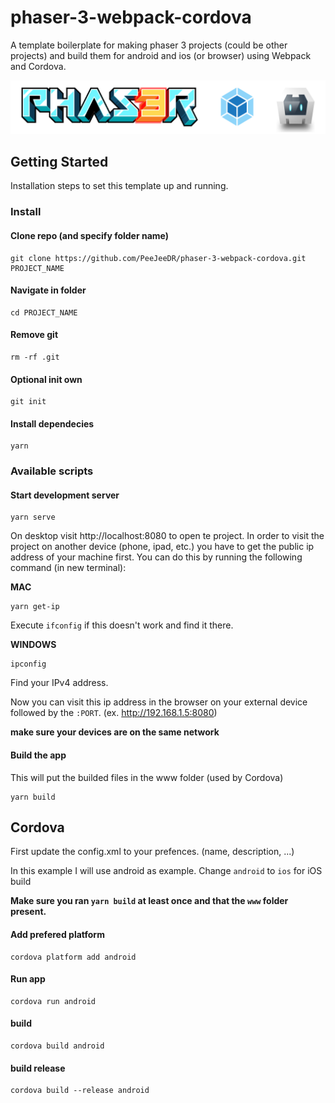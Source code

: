 # phaser-3-webpack-cordova
A template boilerplate for making phaser 3 projects (could be other projects) and build them for android and ios (or browser) using Webpack and Cordova.

![Image description](banner.png)

## Getting Started
Installation steps to set this template up and running.

### Install
#### Clone repo (and specify folder name)
```
git clone https://github.com/PeeJeeDR/phaser-3-webpack-cordova.git PROJECT_NAME
```

#### Navigate in folder
```
cd PROJECT_NAME
```

#### Remove git
```
rm -rf .git
```

#### Optional init own
```
git init
```

#### Install dependecies
```
yarn
```

### Available scripts
#### Start development server
```
yarn serve
```

On desktop visit http://localhost:8080 to open te project. In order to visit the project on another device (phone, ipad, etc.) you have to get the public ip address of your machine first. You can do this by running the following command (in new terminal):

**MAC**
```
yarn get-ip
```

Execute `ifconfig` if this doesn't work and find it there.

**WINDOWS**
```
ipconfig
```
Find your IPv4 address.

Now you can visit this ip address in the browser on your external device followed by the `:PORT`. (ex. http://192.168.1.5:8080)

**make sure your devices are on the same network**

#### Build the app
This will put the builded files in the www folder (used by Cordova)

```
yarn build
```

## Cordova
First update the config.xml to your prefences. (name, description, ...)

In this example I will use android as example. Change `android` to `ios` for iOS build

**Make sure you ran `yarn build` at least once and that the `www` folder present.**

#### Add prefered platform
```
cordova platform add android
```

#### Run app
```
cordova run android
```

#### build
```
cordova build android
```

#### build release
```
cordova build --release android
```
